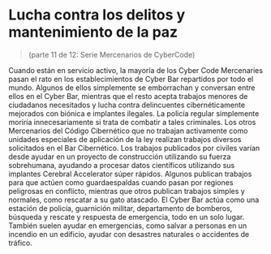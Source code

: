 # Lucha contra los delitos y mantenimiento de la paz
 > (parte 11 de 12: Serie Mercenarios de CyberCode)

 Cuando están en servicio activo, la mayoría de los Cyber ​​Code Mercenaries pasan el rato en los establecimientos de Cyber ​​Bar repartidos por todo el mundo.  Algunos de ellos simplemente se emborrachan y conversan entre ellos en el Cyber ​​Bar, mientras que el resto acepta trabajos menores de ciudadanos necesitados y lucha contra delincuentes cibernéticamente mejorados con biónica e implantes ilegales.  La policía regular simplemente moriría innecesariamente si trata de combatir a tales criminales.  Los otros Mercenarios del Código Cibernético que no trabajan activamente como unidades especiales de aplicación de la ley realizan trabajos diversos solicitados en el Bar Cibernético.  Los trabajos publicados por civiles varían desde ayudar en un proyecto de construcción utilizando su fuerza sobrehumana, ayudando a procesar datos científicos utilizando sus implantes Cerebral Accelerator súper rápidos.  Algunos publican trabajos para que actúen como guardaespaldas cuando pasan por regiones peligrosas en conflicto, mientras que otros publican trabajos simples y normales, como rescatar a su gato atascado.  El Cyber ​​Bar actúa como una estación de policía, guarnición militar, departamento de bomberos, búsqueda y rescate y respuesta de emergencia, todo en un solo lugar.  También suelen ayudar en emergencias, como salvar a personas en un incendio en un edificio, ayudar con desastres naturales o accidentes de tráfico.

